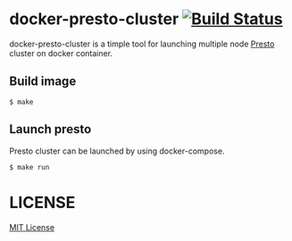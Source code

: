 # docker-presto-cluster [![Build Status](https://travis-ci.org/Lewuathe/docker-presto-cluster.svg?branch=master)](https://travis-ci.org/Lewuathe/docker-presto-cluster)

docker-presto-cluster is a timple tool for launching multiple node [Presto](https://prestodb.io/) cluster on docker container.

## Build image

```
$ make
```

## Launch presto

Presto cluster can be launched by using docker-compose.

```
$ make run
```

# LICENSE

[MIT License](https://github.com/Lewuathe/docker-presto-cluster/blob/master/LICENSE)
